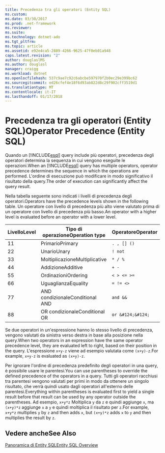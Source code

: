 ```yaml
---
title: Precedenza tra gli operatori (Entity SQL)
ms.custom: 
ms.date: 03/30/2017
ms.prod: .net-framework
ms.reviewer: 
ms.suite: 
ms.technology: dotnet-ado
ms.tgt_pltfrm: 
ms.topic: article
ms.assetid: e92e4ca5-2889-4266-9625-47f0eb01a948
caps.latest.revision: "2"
author: douglaslMS
ms.author: douglasl
manager: craigg
ms.workload: dotnet
ms.openlocfilehash: 537c9ae7c92c6abcbe597970f2b0ec29e399bc62
ms.sourcegitcommit: ed26cfef4e18f6d93ab822d8c29f902cff3519d1
ms.translationtype: MT
ms.contentlocale: it-IT
ms.lasthandoff: 01/17/2018
---
```

# <a name="operator-precedence-entity-sql"></a><span data-ttu-id="948d1-102">Precedenza tra gli operatori (Entity SQL)</span><span class="sxs-lookup"><span data-stu-id="948d1-102">Operator Precedence (Entity SQL)</span></span>
<span data-ttu-id="948d1-103">Quando un [!INCLUDE[esql](../../../../../../includes/esql-md.md)] query include più operatori, precedenza degli operatori determina la sequenza in cui vengono eseguite le operazioni.</span><span class="sxs-lookup"><span data-stu-id="948d1-103">When an [!INCLUDE[esql](../../../../../../includes/esql-md.md)] query has multiple operators, operator precedence determines the sequence in which the operations are performed.</span></span> <span data-ttu-id="948d1-104">L'ordine di esecuzione può modificare in modo significativo il risultato della query.</span><span class="sxs-lookup"><span data-stu-id="948d1-104">The order of execution can significantly affect the query result.</span></span>  
  
 <span data-ttu-id="948d1-105">Nella tabella seguente sono indicati i livelli di precedenza degli operatori.</span><span class="sxs-lookup"><span data-stu-id="948d1-105">Operators have the precedence levels shown in the following table.</span></span> <span data-ttu-id="948d1-106">Un operatore con livello di precedenza più alto viene valutato prima di un operatore con livello di precedenza più basso.</span><span class="sxs-lookup"><span data-stu-id="948d1-106">An operator with a higher level is evaluated before an operator with a lower level.</span></span>  
  
|<span data-ttu-id="948d1-107">Livello</span><span class="sxs-lookup"><span data-stu-id="948d1-107">Level</span></span>|<span data-ttu-id="948d1-108">Tipo di operazione</span><span class="sxs-lookup"><span data-stu-id="948d1-108">Operation type</span></span>|<span data-ttu-id="948d1-109">Operatore</span><span class="sxs-lookup"><span data-stu-id="948d1-109">Operator</span></span>|  
|-----------|--------------------|--------------|  
|<span data-ttu-id="948d1-110">1</span><span class="sxs-lookup"><span data-stu-id="948d1-110">1</span></span>|<span data-ttu-id="948d1-111">Primario</span><span class="sxs-lookup"><span data-stu-id="948d1-111">Primary</span></span>|`. , [] ()`|  
|<span data-ttu-id="948d1-112">2</span><span class="sxs-lookup"><span data-stu-id="948d1-112">2</span></span>|<span data-ttu-id="948d1-113">Unario</span><span class="sxs-lookup"><span data-stu-id="948d1-113">Unary</span></span>|`! not`|  
|<span data-ttu-id="948d1-114">3</span><span class="sxs-lookup"><span data-stu-id="948d1-114">3</span></span>|<span data-ttu-id="948d1-115">Moltiplicazione</span><span class="sxs-lookup"><span data-stu-id="948d1-115">Multiplicative</span></span>|`* / %`|  
|<span data-ttu-id="948d1-116">4</span><span class="sxs-lookup"><span data-stu-id="948d1-116">4</span></span>|<span data-ttu-id="948d1-117">Addizione</span><span class="sxs-lookup"><span data-stu-id="948d1-117">Additive</span></span>|`+ -`|  
|<span data-ttu-id="948d1-118">5</span><span class="sxs-lookup"><span data-stu-id="948d1-118">5</span></span>|<span data-ttu-id="948d1-119">Ordinazioni</span><span class="sxs-lookup"><span data-stu-id="948d1-119">Ordering</span></span>|`< > <= >=`|  
|<span data-ttu-id="948d1-120">6</span><span class="sxs-lookup"><span data-stu-id="948d1-120">6</span></span>|<span data-ttu-id="948d1-121">Uguaglianza</span><span class="sxs-lookup"><span data-stu-id="948d1-121">Equality</span></span>|`= != <>`|  
|<span data-ttu-id="948d1-122">7</span><span class="sxs-lookup"><span data-stu-id="948d1-122">7</span></span>|<span data-ttu-id="948d1-123">AND condizionale</span><span class="sxs-lookup"><span data-stu-id="948d1-123">Conditional AND</span></span>|`and &&`|  
|<span data-ttu-id="948d1-124">8</span><span class="sxs-lookup"><span data-stu-id="948d1-124">8</span></span>|<span data-ttu-id="948d1-125">OR condizionale</span><span class="sxs-lookup"><span data-stu-id="948d1-125">Conditional OR</span></span>|`or &#124;&#124;`|  
  
 <span data-ttu-id="948d1-126">Se due operatori in un'espressione hanno lo stesso livello di precedenza, vengono valutati da sinistra verso destra in base alla posizione nella query.</span><span class="sxs-lookup"><span data-stu-id="948d1-126">When two operators in an expression have the same operator precedence level, they are evaluated left to right, based on their position in the query.</span></span> <span data-ttu-id="948d1-127">L'espressione `x+y-z` viene ad esempio valutata come `(x+y)-z`.</span><span class="sxs-lookup"><span data-stu-id="948d1-127">For example, `x+y-z` is evaluated as `(x+y)-z`.</span></span>  
  
 <span data-ttu-id="948d1-128">Per ignorare l'ordine di precedenza predefinito degli operatori in una query, è possibile usare le parentesi.</span><span class="sxs-lookup"><span data-stu-id="948d1-128">You can use parentheses to override the defined precedence of the operators in a query.</span></span> <span data-ttu-id="948d1-129">Tutti gli operatori racchiusi tra parentesi vengono valutati per primi in modo da ottenere un singolo risultato, che verrà quindi usato dagli operatori all'esterno delle parentesi.</span><span class="sxs-lookup"><span data-stu-id="948d1-129">Everything within parentheses is evaluated first to yield a single result before that result can be used by any operator outside the parentheses.</span></span> <span data-ttu-id="948d1-130">Ad esempio, `x+y*z` Moltiplica `y` da `z` e quindi aggiunge `x`, ma `(x+y)*z` aggiunge `x` a `y` e quindi moltiplica il risultato per `z`.</span><span class="sxs-lookup"><span data-stu-id="948d1-130">For example, `x+y*z` multiplies `y` by `z` and then adds `x`, but `(x+y)*z` adds `x` to `y` and then multiplies the result by `z`.</span></span>  
  
## <a name="see-also"></a><span data-ttu-id="948d1-131">Vedere anche</span><span class="sxs-lookup"><span data-stu-id="948d1-131">See Also</span></span>  
 [<span data-ttu-id="948d1-132">Panoramica di Entity SQL</span><span class="sxs-lookup"><span data-stu-id="948d1-132">Entity SQL Overview</span></span>](../../../../../../docs/framework/data/adonet/ef/language-reference/entity-sql-overview.md)
